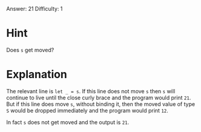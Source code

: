Answer: 21
Difficulty: 1

# Hint

Does `s` get moved?

# Explanation

The relevant line is `let _ = s`. If this line does not move `s` then `s` will
continue to live until the close curly brace and the program would print `21`.
But if this line does move `s`, without binding it, then the moved value of type
`S` would be dropped immediately and the program would print `12`.

In fact `s` does not get moved and the output is `21`.
